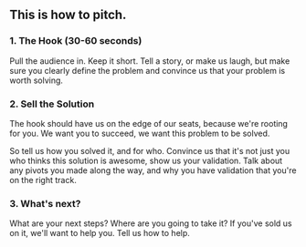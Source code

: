 ## This is how to pitch.

### 1. The Hook (30-60 seconds)

Pull the audience in. Keep it short.
Tell a story, or make us laugh, but make sure you clearly define the problem and convince us that your problem is worth solving.

### 2. Sell the Solution

The hook should have us on the edge of our seats, because we're rooting for you. We want you to succeed, we want this problem to be solved.

So tell us how you solved it, and for who. Convince us that it's not just you who thinks this solution is awesome, show us your validation. Talk about any pivots you made along the way, and why you have validation that you're on the right track. 

### 3. What's next?

What are your next steps? 
Where are you going to take it? 
If you've sold us on it, we'll want to help you. Tell us how to help.
